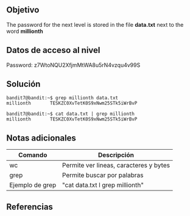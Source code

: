## Objetivo
The password for the next level is stored in the file **data.txt** next to the word **millionth**

## Datos de acceso al nivel
Password: z7WtoNQU2XfjmMtWA8u5rN4vzqu4v99S
## Solución

``` shell
bandit7@bandit:~$ grep millionth data.txt
millionth       TESKZC0XvTetK0S9xNwm25STk5iWrBvP

bandit7@bandit:~$ cat data.txt | grep millionth
millionth       TESKZC0XvTetK0S9xNwm25STk5iWrBvP
```
## Notas adicionales

|Comando|Descripción|
|-----------|-------------|
|wc |Permite ver lineas, caracteres y bytes|
|grep |Permite buscar por palabras |
|Ejemplo de grep |"cat data.txt l grep millionth" |


## Referencias